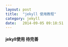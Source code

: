 ```yaml
---
layout: post
title:  "jekyll 使用教程"
category: jekyll
date:   2014-09-05 09:18:51
---
```


#### jekyll使用 待完善

